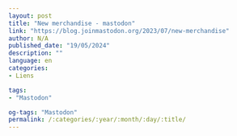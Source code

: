 ```yaml
---
layout: post
title: "New merchandise - mastodon"
link: "https://blog.joinmastodon.org/2023/07/new-merchandise"
author: N/A
published_date: "19/05/2024"
description: ""
language: en
categories:
- Liens

tags:
- "Mastodon"

og-tags: "Mastodon"
permalink: /:categories/:year/:month/:day/:title/
---
```

